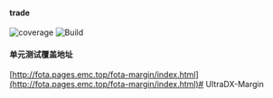 #### trade
![coverage](https://gitlab.emc.top/fota/fota-margin/badges/develop/coverage.svg)
![Build](https://gitlab.emc.top/fota/fota-margin/badges/develop/build.svg)


#### 单元测试覆盖地址
[http://fota.pages.emc.top/fota-margin/index.html](http://fota.pages.emc.top/fota-margin/index.html)# UltraDX-Margin
